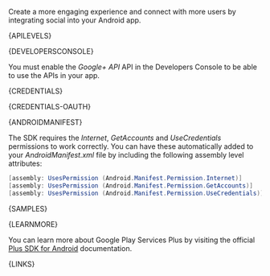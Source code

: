 Create a more engaging experience and connect with more users by integrating social into your Android app.



{APILEVELS}



{DEVELOPERSCONSOLE}

You must enable the *Google+ API* API in the Developers Console to be able to use the APIs in your app.



{CREDENTIALS}



{CREDENTIALS-OAUTH}



{ANDROIDMANIFEST}

The SDK requires the *Internet*, *GetAccounts* and *UseCredentials* permissions to work correctly.  You can have these automatically added to your *AndroidManifest.xml* file by including the following assembly level attributes:

```csharp
[assembly: UsesPermission (Android.Manifest.Permission.Internet)]
[assembly: UsesPermission (Android.Manifest.Permission.GetAccounts)]
[assembly: UsesPermission (Android.Manifest.Permission.UseCredentials)]
```



{SAMPLES}



{LEARNMORE}

You can learn more about Google Play Services Plus by visiting the official [Plus SDK for Android](https://developers.google.com/+/mobile/android/) documentation.



{LINKS}
